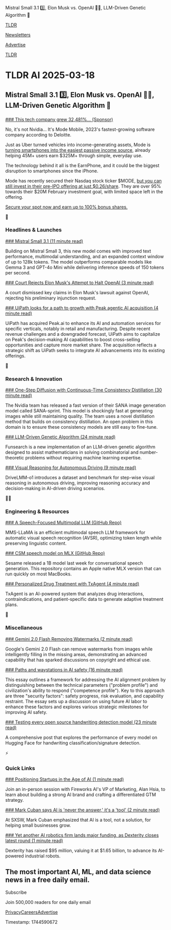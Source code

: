 Mistral Small 3.1 3️⃣, Elon Musk vs. OpenAI 🧑‍⚖️, LLM-Driven Genetic Algorithm 🧬

[TLDR](/)

[Newsletters](/newsletters)

[Advertise](https://advertise.tldr.tech/)

[TLDR](/)

# TLDR AI 2025-03-18

## Mistral Small 3.1 3️⃣, Elon Musk vs. OpenAI 🧑‍⚖️, LLM-Driven Genetic Algorithm 🧬

### 

[### This tech company grew 32,481%... (Sponsor)](https://invest.modemobile.com/?utm_source=dmrregahome&amp;utm_medium=Partner82-01-nvidia_growth&amp;utm_campaign=Newsletter_ID3650&amp;utm_content=nvidia_growth&amp;tnames=Partner82-01-nvidia_growth)

No, it's not Nvidia… It's Mode Mobile, 2023's fastest-growing software company according to Deloitte.

Just as Uber turned vehicles into income-generating assets, Mode is [turning smartphones into the easiest passive income source](https://invest.modemobile.com/?utm_source=dmrregahome&utm_medium=Partner82-01-nvidia_growth&utm_campaign=Newsletter_ID3650&utm_content=nvidia_growth&tnames=Partner82-01-nvidia_growth), already helping 45M+ users earn $325M+ through simple, everyday use.

The technology behind it all is the EarnPhone, and it could be the biggest disruption to smartphones since the iPhone.

Mode has recently secured their Nasdaq stock ticker $MODE, [but you can still invest in their pre-IPO offering at just $0.26/share](https://invest.modemobile.com/?utm_source=dmrregahome&utm_medium=Partner82-01-nvidia_growth&utm_campaign=Newsletter_ID3650&utm_content=nvidia_growth&tnames=Partner82-01-nvidia_growth). They are over 95% towards their $20M February investment goal, with limited space left in the offering.

[Secure your spot now and earn up to 100% bonus shares.](https://invest.modemobile.com/?utm_source=dmrregahome&utm_medium=Partner82-01-nvidia_growth&utm_campaign=Newsletter_ID3650&utm_content=nvidia_growth&tnames=Partner82-01-nvidia_growth)

🚀

### Headlines & Launches

[### Mistral Small 3.1 (11 minute read)](https://mistral.ai/news/mistral-small-3-1?utm_source=tldrai)

Building on Mistral Small 3, this new model comes with improved text performance, multimodal understanding, and an expanded context window of up to 128k tokens. The model outperforms comparable models like Gemma 3 and GPT-4o Mini while delivering inference speeds of 150 tokens per second.

[### Court Rejects Elon Musk's Attempt to Halt OpenAI (3 minute read)](https://openai.com/index/court-rejects-elon/?utm_source=tldrai)

A court dismissed key claims in Elon Musk's lawsuit against OpenAI, rejecting his preliminary injunction request.

[### UiPath looks for a path to growth with Peak agentic AI acquisition (4 minute read)](https://techcrunch.com/2025/03/13/uipath-is-looking-for-a-path-to-growth-in-agentic-ai-with-its-peak-ai-acquisition/?utm_source=tldrai)

UiPath has acquired Peak.ai to enhance its AI and automation services for specific verticals, notably in retail and manufacturing. Despite recent revenue challenges and a downgraded forecast, UiPath aims to capitalize on Peak's decision-making AI capabilities to boost cross-selling opportunities and capture more market share. The acquisition reflects a strategic shift as UiPath seeks to integrate AI advancements into its existing offerings.

🧠

### Research & Innovation

[### One-Step Diffusion with Continuous-Time Consistency Distillation (30 minute read)](https://arxiv.org/abs/2503.09641?utm_source=tldrai)

The Nvidia team has released a fast version of their SANA image generation model called SANA-sprint. This model is shockingly fast at generating images while still maintaining quality. The team uses a novel distillation method that builds on consistency distillation. An open problem in this domain is to ensure these consistency models are still easy to fine-tune.

[### LLM-Driven Genetic Algorithm (24 minute read)](https://arxiv.org/abs/2503.11061v1?utm_source=tldrai)

Funsearch is a new implementation of an LLM-driven genetic algorithm designed to assist mathematicians in solving combinatorial and number-theoretic problems without requiring machine learning expertise.

[### Visual Reasoning for Autonomous Driving (9 minute read)](https://arxiv.org/abs/2503.10621v1?utm_source=tldrai)

DriveLMM-o1 introduces a dataset and benchmark for step-wise visual reasoning in autonomous driving, improving reasoning accuracy and decision-making in AI-driven driving scenarios.

👨‍💻

### Engineering & Resources

[### A Speech-Focused Multimodal LLM (GitHub Repo)](https://github.com/JeongHun0716/MMS-LLaMA?utm_source=tldrai)

MMS-LLaMA is an efficient multimodal speech LLM framework for automatic visual speech recognition (AVSR), optimizing token length while preserving linguistic content.

[### CSM speech model on MLX (GitHub Repo)](https://github.com/senstella/csm-mlx?utm_source=tldrai)

Sesame released a 1B model last week for conversational speech generation. This repository contains an Apple native MLX version that can run quickly on most MacBooks.

[### Personalized Drug Treatment with TxAgent (4 minute read)](https://zitniklab.hms.harvard.edu/TxAgent/?utm_source=tldrai)

TxAgent is an AI-powered system that analyzes drug interactions, contraindications, and patient-specific data to generate adaptive treatment plans.

🎁

### Miscellaneous

[### Gemini 2.0 Flash Removing Watermarks (2 minute read)](https://techcrunch.com/2025/03/16/people-are-using-googles-new-ai-model-to-remove-watermarks-from-images/?utm_source=tldrai)

Google's Gemini 2.0 Flash can remove watermarks from images while intelligently filling in the missing areas, demonstrating an advanced capability that has sparked discussions on copyright and ethical use.

[### Paths and waystations in AI safety (16 minute read)](https://joecarlsmith.com/2025/03/11/paths-and-waystations-in-ai-safety?utm_source=tldrai)

This essay outlines a framework for addressing the AI alignment problem by distinguishing between the technical parameters ("problem profile") and civilization's ability to respond ("competence profile"). Key to this approach are three "security factors": safety progress, risk evaluation, and capability restraint. The essay sets up a discussion on using future AI labor to enhance these factors and explores various strategic milestones for improving AI safety.

[### Testing every open source handwriting detection model (23 minute read)](https://huggingface.co/blog/samuellimabraz/signature-detection-model?utm_source=tldrai)

A comprehensive post that explores the performance of every model on Hugging Face for handwriting classification/signature detection.

⚡️

### Quick Links

[### Positioning Startups in the Age of AI (1 minute read)](https://tomtunguz.com/office-hours-alan-hsia/?utm_source=tldrai)

Join an in-person session with Fireworks AI's VP of Marketing, Alan Hsia, to learn about building a strong AI brand and crafting a differentiated GTM strategy.

[### Mark Cuban says AI is 'never the answer,' it's a 'tool' (2 minute read)](https://techcrunch.com/2025/03/11/mark-cuban-says-ai-is-never-the-answer-its-a-tool/?utm_source=tldrai)

At SXSW, Mark Cuban emphasized that AI is a tool, not a solution, for helping small businesses grow.

[### Yet another AI robotics firm lands major funding, as Dexterity closes latest round (1 minute read)](https://techcrunch.com/2025/03/11/yet-another-ai-robotics-firm-lands-major-funding-as-dexterity-closes-latest-round/?utm_source=tldrai)

Dexterity has raised $95 million, valuing it at $1.65 billion, to advance its AI-powered industrial robots.

## The most important AI, ML, and data science news in a free daily email.

Subscribe

Join 500,000 readers for one daily email

[Privacy](/privacy)[Careers](https://jobs.ashbyhq.com/tldr.tech)[Advertise](/ai/advertise)

Timestamp: 1744590672